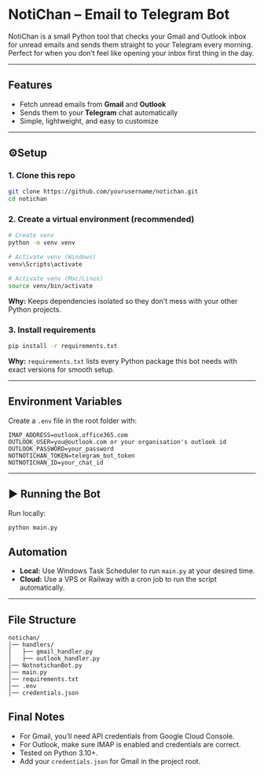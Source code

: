 
# NotiChan – Email to Telegram Bot

NotiChan is a small Python tool that checks your Gmail and Outlook inbox for unread emails and sends them straight to your Telegram every morning. Perfect for when you don’t feel like opening your inbox first thing in the day.

---

## Features

* Fetch unread emails from **Gmail** and **Outlook**
* Sends them to your **Telegram** chat automatically
* Simple, lightweight, and easy to customize

---

## ⚙Setup

### 1. Clone this repo

```bash
git clone https://github.com/yourusername/notichan.git
cd notichan
```

### 2. Create a virtual environment (recommended)

```bash
# Create venv
python -m venv venv  

# Activate venv (Windows)
venv\Scripts\activate  

# Activate venv (Mac/Linux)
source venv/bin/activate
```

**Why:** Keeps dependencies isolated so they don’t mess with your other Python projects.

### 3. Install requirements

```bash
pip install -r requirements.txt
```

**Why:** `requirements.txt` lists every Python package this bot needs with exact versions for smooth setup.

---

## Environment Variables

Create a `.env` file in the root folder with:

```
IMAP_ADDRESS=outlook.office365.com
OUTLOOK_USER=you@outlook.com or your organisation's outlook id
OUTLOOK_PASSWORD=your_password
NOTNOTICHAN_TOKEN=telegram_bot_token
NOTNOTICHAN_ID=your_chat_id
```

---

## ▶️ Running the Bot

Run locally:

```bash
python main.py
```

## Automation

* **Local:** Use Windows Task Scheduler to run `main.py` at your desired time.
* **Cloud:** Use a VPS or Railway with a cron job to run the script automatically.

---
## File Structure

```
notichan/
│── handlers/
│   ├── gmail_handler.py
│   ├── outlook_handler.py
│── NotnotichanBot.py
|── main.py
│── requirements.txt
│── .env
│── credentials.json
```

## Final Notes

* For Gmail, you’ll need API credentials from Google Cloud Console.
* For Outlook, make sure IMAP is enabled and credentials are correct.
* Tested on Python 3.10+.
* Add your `credentials.json` for Gmail in the project root.

